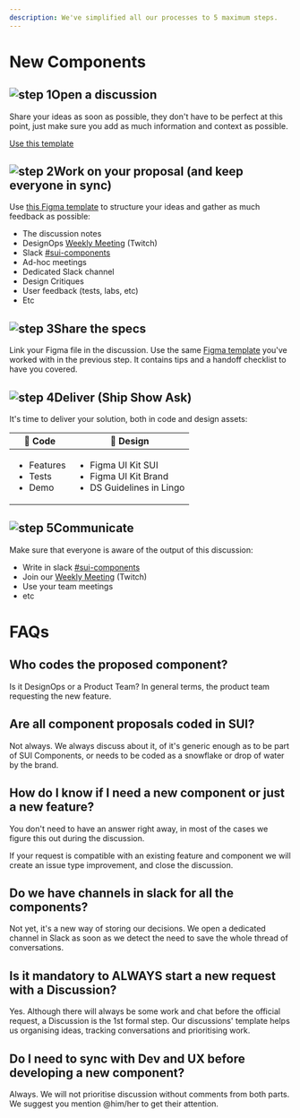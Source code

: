 ```yaml
---
description: We've simplified all our processes to 5 maximum steps.
---
```


# New Components

## <img src="https://raw.githubusercontent.com/turolopezsanabria/design-systems-playbook/master/ASSETS/Badge-Counter-1.png" alt="step 1" data-size="line">Open a discussion

Share your ideas as soon as possible, they don't have to be perfect at this point, just make sure you add as much information and context as possible.

[Use this template](https://github.com/SUI-Components/sui-components/discussions/2125)

## <img src="https://raw.githubusercontent.com/turolopezsanabria/design-systems-playbook/master/ASSETS/Badge-Counter-2.png" alt="step 2" data-size="line">Work on your proposal (and keep everyone in sync)

Use [this Figma template](https://www.figma.com/file/gwZ74U8HHbPl3l5vbwHHrO/Template---Specs-for-Components?node-id=706%3A626) to structure your ideas and gather as much feedback as possible:

* The discussion notes
* DesignOps [Weekly Meeting](Weekly-streamings.md) (Twitch)
* Slack [#sui-components](https://adevinta.slack.com/archives/C018Q6WBJ85)
* Ad-hoc meetings
* Dedicated Slack channel
* Design Critiques
* User feedback (tests, labs, etc)
* Etc

## <img src="https://raw.githubusercontent.com/turolopezsanabria/design-systems-playbook/master/ASSETS/Badge-Counter-3.png" alt="step 3" data-size="line">Share the specs

Link your Figma file in the discussion. Use the same [Figma template](https://www.figma.com/file/gwZ74U8HHbPl3l5vbwHHrO/Template---Specs-for-Components?node-id=706%3A626) you've worked with in the previous step. It contains tips and a handoff checklist to have you covered.

## <img src="https://raw.githubusercontent.com/turolopezsanabria/design-systems-playbook/master/ASSETS/Badge-Counter-4.png" alt="step 4" data-size="line">Deliver (Ship Show Ask)

It's time to deliver your solution, both in code and design assets:

| 🤖 **Code**                                           | 🦄 **Design**                                                                                |
| ----------------------------------------------------- | -------------------------------------------------------------------------------------------- |
| <ul><li>Features</li><li>Tests</li><li>Demo</li></ul> | <ul><li>Figma UI Kit SUI</li><li>Figma UI Kit Brand</li><li>DS Guidelines in Lingo</li></ul> |

## <img src="https://raw.githubusercontent.com/turolopezsanabria/design-systems-playbook/master/ASSETS/Badge-Counter-5.png" alt="step 5" data-size="line">Communicate

Make sure that everyone is aware of the output of this discussion:

* Write in slack [#sui-components](https://adevinta.slack.com/archives/C018Q6WBJ85)
* Join our [Weekly Meeting](Weekly-streamings.md) (Twitch)
* Use your team meetings
* etc


# FAQs

## Who codes the proposed component?

Is it DesignOps or a Product Team? In general terms, the product team requesting the new feature.

## Are all component proposals coded in SUI?

Not always. We always discuss about it, of it's generic enough as to be part of SUI Components, or needs to be coded as a snowflake or drop of water by the brand.

## How do I know if I need a new component or just a new feature?

You don't need to have an answer right away, in most of the cases we figure this out during the discussion.

If your request is compatible with an existing feature and component we will create an issue type improvement, and close the discussion.

## Do we have channels in slack for all the components?

Not yet, it's a new way of storing our decisions. We open a dedicated channel in Slack as soon as we detect the need to save the whole thread of conversations.

## Is it mandatory to ALWAYS start a new request with a Discussion?

Yes. Although there will always be some work and chat before the official request, a Discussion is the 1st formal step. Our discussions' template helps us organising ideas, tracking conversations and prioritising work.

## Do I need to sync with Dev and UX before developing a new component?

Always. We will not prioritise discussion without comments from both parts.
We suggest you mention @him/her to get their attention. 